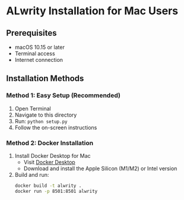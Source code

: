 # ALwrity Installation for Mac Users

## Prerequisites
- macOS 10.15 or later
- Terminal access
- Internet connection

## Installation Methods

### Method 1: Easy Setup (Recommended)
1. Open Terminal
2. Navigate to this directory
3. Run: `python setup.py`
4. Follow the on-screen instructions

### Method 2: Docker Installation
1. Install Docker Desktop for Mac
   - Visit [Docker Desktop](https://www.docker.com/products/docker-desktop)
   - Download and install the Apple Silicon (M1/M2) or Intel version
2. Build and run:
   ```bash
   docker build -t alwrity .
   docker run -p 8501:8501 alwrity